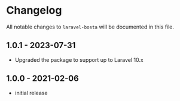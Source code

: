 # Changelog

All notable changes to `laravel-bosta` will be documented in this file.

## 1.0.1 - 2023-07-31

- Upgraded the package to support up to Laravel 10.x

## 1.0.0 - 2021-02-06

- initial release
